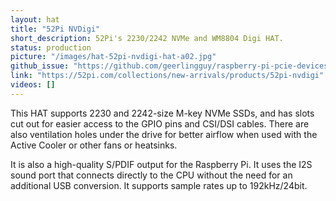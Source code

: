 ```yaml
---
layout: hat
title: "52Pi NVDigi"
short_description: 52Pi's 2230/2242 NVMe and WM8804 Digi HAT.
status: production
picture: "/images/hat-52pi-nvdigi-hat-a02.jpg"
github_issue: "https://github.com/geerlingguy/raspberry-pi-pcie-devices/issues/583"
link: "https://52pi.com/collections/new-arrivals/products/52pi-nvdigi"
videos: []
---
```

This HAT supports 2230 and 2242-size M-key NVMe SSDs, and has slots cut out for easier access to the GPIO pins and CSI/DSI cables. There are also ventilation holes under the drive for better airflow when used with the Active Cooler or other fans or heatsinks.

It is also a high-quality S/PDIF output for the Raspberry Pi. It uses the I2S sound port that connects directly to the CPU without the need for an additional USB conversion. It supports sample rates up to 192kHz/24bit.



